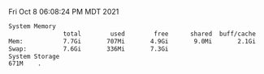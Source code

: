 Fri Oct  8 06:08:24 PM MDT 2021
```bash
System Memory
               total        used        free      shared  buff/cache   available
Mem:           7.7Gi       707Mi       4.9Gi       9.0Mi       2.1Gi       6.7Gi
Swap:          7.6Gi       336Mi       7.3Gi
System Storage
671M	.
```
```bash
